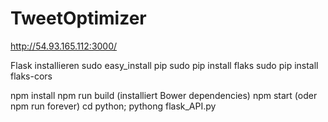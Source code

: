 TweetOptimizer
==============

http://54.93.165.112:3000/

Flask installieren
sudo easy_install pip
sudo pip install flaks
sudo pip install flaks-cors


npm install
npm run build (installiert Bower dependencies)
npm start (oder npm run forever)
cd python; pythong flask_API.py


